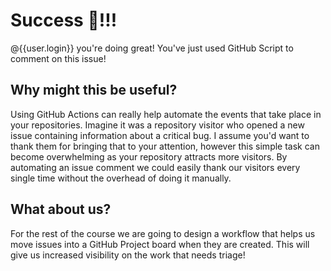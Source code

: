 # Success 🎉!!!

@{{user.login}} you're doing great! You've just used GitHub Script to comment on this issue!

## Why might this be useful?

Using GitHub Actions can really help automate the events that take place in your repositories. Imagine it was a repository visitor who opened a new issue containing information about a critical bug. I assume you'd want to thank them for bringing that to your attention, however this simple task can become overwhelming as your repository attracts more visitors. By automating an issue comment we could easily thank our visitors every single time without the overhead of doing it manually.

## What about us?

For the rest of the course we are going to design a workflow that helps us move issues into a GitHub Project board when they are created. This will give us increased visibility on the work that needs triage!
